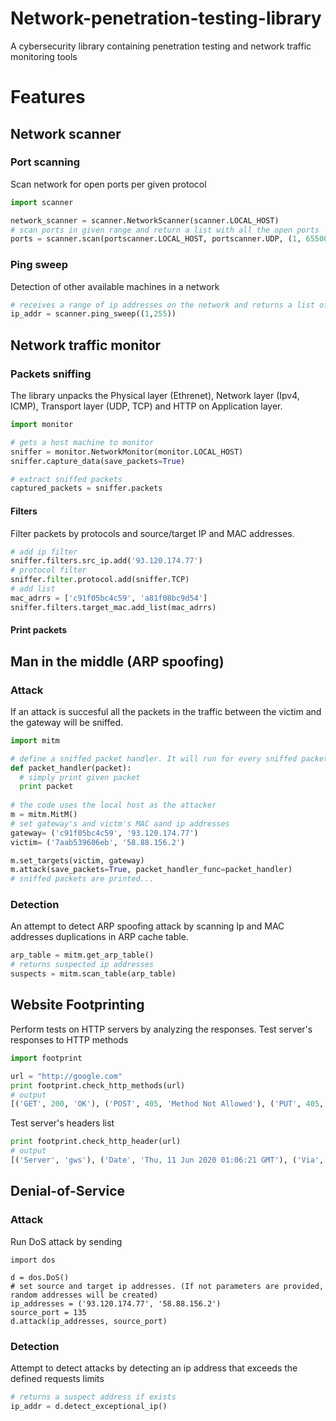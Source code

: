 # Network-penetration-testing-library
A cybersecurity library containing penetration testing and network traffic monitoring tools

# Features
## Network scanner
### Port scanning
Scan network for open ports per given protocol
```Python
import scanner

network_scanner = scanner.NetworkScanner(scanner.LOCAL_HOST)
# scan ports in given range and return a list with all the open ports
ports = scanner.scan(portscanner.LOCAL_HOST, portscanner.UDP, (1, 65500))
```
### Ping sweep
Detection of other available machines in a network
```Python
# receives a range of ip addresses on the network and returns a list of the active addresses
ip_addr = scanner.ping_sweep((1,255))
```
## Network traffic monitor
### Packets sniffing
The library unpacks the Physical layer (Ethrenet), Network layer (Ipv4, ICMP), Transport layer (UDP, TCP) and HTTP on Application layer.
```Python
import monitor

# gets a host machine to monitor
sniffer = monitor.NetworkMonitor(monitor.LOCAL_HOST)
sniffer.capture_data(save_packets=True)

# extract sniffed packets
captured_packets = sniffer.packets
```
#### Filters
Filter packets by protocols and source/target IP and MAC addresses.
```Python
# add ip filter
sniffer.filters.src_ip.add('93.120.174.77')
# protocol filter
sniffer.filter.protocol.add(sniffer.TCP)
# add list
mac_adrrs = ['c91f05bc4c59', 'a81f08bc9d54']
sniffer.filters.target_mac.add_list(mac_adrrs)
```
#### Print packets

## Man in the middle (ARP spoofing)
### Attack
If an attack is succesful all the packets in the traffic between the victim and the gateway will be sniffed.
```Python
import mitm

# define a sniffed packet handler. It will run for every sniffed packet when attacking.
def packet_handler(packet):
  # simply print given packet
  print packet
  
# the code uses the local host as the attacker
m = mitm.MitM()
# set gateway's and victm's MAC aand ip addresses
gateway= ('c91f05bc4c59', '93.120.174.77')
victim= ('7aab539606eb', '58.88.156.2')

m.set_targets(victim, gateway)
m.attack(save_packets=True, packet_handler_func=packet_handler)
# sniffed packets are printed...
```
### Detection
An attempt to detect ARP spoofing attack by scanning Ip and MAC addresses duplications in ARP cache table.
```Python
arp_table = mitm.get_arp_table()
# returns suspected ip addresses
suspects = mitm.scan_table(arp_table)
```
## Website Footprinting
Perform tests on HTTP servers by analyzing the responses.
Test server's responses to HTTP methods
```Python
import footprint

url = "http://google.com"
print footprint.check_http_methods(url)
# output
[('GET', 200, 'OK'), ('POST', 405, 'Method Not Allowed'), ('PUT', 405, 'Method Not Allowed'), ('DELETE', 405, 'Method Not Allowed'), ('OPTIONS', 405, 'Method Not Allowed'), ('TEST', 405, 'Method Not Allowed'), ('TRACE', 405, 'Method Not Allowed')]
```
Test server's headers list
```Python
print footprint.check_http_header(url)
# output
[('Server', 'gws'), ('Date', 'Thu, 11 Jun 2020 01:06:21 GMT'), ('Via', 'No details'), ('X-Powered-By', 'No details'), ('X-Country-Code', 'No details'), ('Connection', 'No details'), ('Content-Length', '5817')]
```
## Denial-of-Service
### Attack
Run DoS attack by sending
```Pthon
import dos

d = dos.DoS()
# set source and target ip addresses. (If not parameters are provided, random addresses will be created)
ip_addresses = ('93.120.174.77', '58.88.156.2')
source_port = 135
d.attack(ip_addresses, source_port)
```
### Detection
Attempt to detect attacks by detecting an ip address that exceeds the defined requests limits
```Python
# returns a suspect address if exists
ip_addr = d.detect_exceptional_ip()
````

